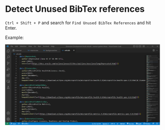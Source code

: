 # Detect Unused BibTex references

`Ctrl + Shift + P` and search for `Find Unused BibTex References` and hit Enter.

Example:

![](./assets/example.gif)